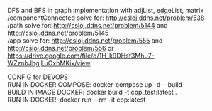 DFS and BFS in graph
implementation with adjList, edgeList, matrix
<br/>
/componentConnected solve for: http://csloj.ddns.net/problem/538
<br/>
/path solve for: http://csloj.ddns.net/problem/5144 and http://csloj.ddns.net/problem/5145
<br/>
/app solve for: http://csloj.ddns.net/problem/555 and http://csloj.ddns.net/problem/556 or https://drive.google.com/file/d/1H_k9DHsf3Mhu7-WZznbJhgjLuOxhMKix/view

CONFIG for DEVOPS
</BR>
RUN IN DOCKER COMPOSE: docker-compose up -d --build
</BR>
BUILD IN IMAGE DOCKER: docker build -t cpp_test:latest .
</BR>
RUN IN DOCKER: docker run --rm -it  cpp:latest
</BR>